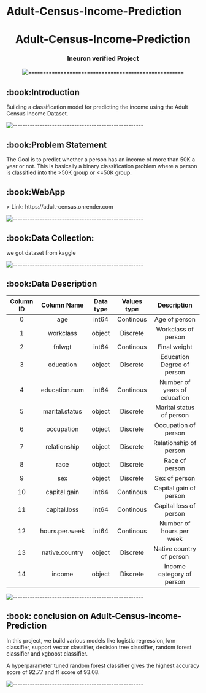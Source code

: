 # Adult-Census-Income-Prediction




<h1 align="center"> Adult-Census-Income-Prediction  </h1> 
     

<h3 align="center"> Ineuron verified Project 

![-----------------------------------------------------](https://raw.githubusercontent.com/andreasbm/readme/master/assets/lines/rainbow.png)

<h2> :book:Introduction</h2>
Building a classification model for predicting the income using the Adult Census Income Dataset.

![-----------------------------------------------------](https://raw.githubusercontent.com/andreasbm/readme/master/assets/lines/rainbow.png)


<h2> :book:Problem Statement</h2>
The Goal is to predict whether a person has an income of more than 50K a year or not.
This is basically a binary classification problem where a person is classified into the
>50K group or <=50K group.

<h2> :book:WebApp</h2> 
> Link: https://adult-census.onrender.com

![-----------------------------------------------------](https://raw.githubusercontent.com/andreasbm/readme/master/assets/lines/rainbow.png)

<h2> :book:Data Collection: </h2>

we got dataset from kaggle  



![-----------------------------------------------------](https://raw.githubusercontent.com/andreasbm/readme/master/assets/lines/rainbow.png)

<h2> :book:Data Description</h2>
	
| Column ID |   Column Name  | Data type | Values type |          Description         |
|:---------:|:--------------:|:---------:|:-----------:|:----------------------------:|
|     0     |       age      |   int64   |  Continous  |         Age of person        |
|     1     |    workclass   |   object  |   Discrete  |      Workclass of person     |
|     2     |     fnlwgt     |   int64   |  Continous  |         Final weight         |
|     3     |    education   |   object  |   Discrete  |  Education Degree of person  |
|     4     |  education.num |   int64   |  Continous  | Number of years of education |
|     5     | marital.status |   object  |   Discrete  |   Marital status of person   |
|     6     |   occupation   |   object  |   Discrete  |     Occupation of person     |
|     7     |  relationship  |   object  |   Discrete  |    Relationship of person    |
|     8     |      race      |   object  |   Discrete  |        Race of person        |
|     9     |       sex      |   object  |   Discrete  |         Sex of person        |
|     10    |  capital.gain  |   int64   |  Continous  |    Capital gain of person    |
|     11    |  capital.loss  |   int64   |  Continous  |    Capital loss of person    |
|     12    | hours.per.week |   int64   |  Continous  |   Number of hours per week   |
|     13    | native.country |   object  |   Discrete  |   Native country of person   |
|     14    |     income     |   object  |   Discrete  |   Income category of person  |

![-----------------------------------------------------](https://raw.githubusercontent.com/andreasbm/readme/master/assets/lines/rainbow.png)


<h2> :book: conclusion on Adult-Census-Income-Prediction</h2> 
	
In this project, we build various models like logistic regression, knn classifier, support vector classifier, decision tree classifier, random forest classifier and xgboost classifier.

A hyperparameter tuned random forest classifier gives the highest accuracy score of 92.77 and f1 score of 93.08.


![-----------------------------------------------------](https://raw.githubusercontent.com/andreasbm/readme/master/assets/lines/rainbow.png)